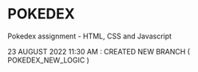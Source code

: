 # POKEDEX
Pokedex assignment - HTML, CSS and Javascript

23 AUGUST 2022 11:30 AM : CREATED NEW BRANCH ( POKEDEX_NEW_LOGIC )
